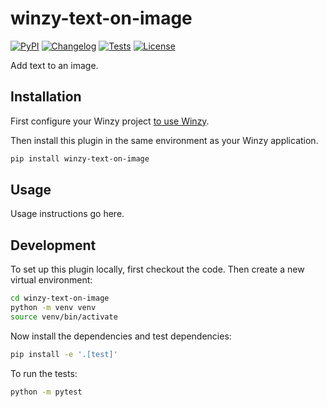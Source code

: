 # winzy-text-on-image

[![PyPI](https://img.shields.io/pypi/v/winzy-text-on-image.svg)](https://pypi.org/project/winzy-text-on-image/)
[![Changelog](https://img.shields.io/github/v/release/sukhbinder/winzy-text-on-image?include_prereleases&label=changelog)](https://github.com/sukhbinder/winzy-text-on-image/releases)
[![Tests](https://github.com/sukhbinder/winzy-text-on-image/workflows/Test/badge.svg)](https://github.com/sukhbinder/winzy-text-on-image/actions?query=workflow%3ATest)
[![License](https://img.shields.io/badge/license-Apache%202.0-blue.svg)](https://github.com/sukhbinder/winzy-text-on-image/blob/main/LICENSE)

Add text to an image.

## Installation

First configure your Winzy project [to use Winzy](https://github.com/sukhbinder/winzy).

Then install this plugin in the same environment as your Winzy application.
```bash
pip install winzy-text-on-image
```
## Usage

Usage instructions go here.

## Development

To set up this plugin locally, first checkout the code. Then create a new virtual environment:
```bash
cd winzy-text-on-image
python -m venv venv
source venv/bin/activate
```
Now install the dependencies and test dependencies:
```bash
pip install -e '.[test]'
```
To run the tests:
```bash
python -m pytest
```
